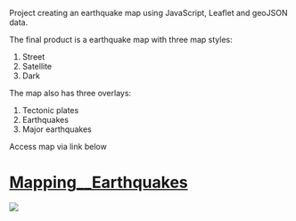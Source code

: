 Project creating an earthquake map using JavaScript, Leaflet and geoJSON data. 

The final product is a earthquake map with three map styles:
1. Street
2. Satellite
3. Dark

The map also has three overlays:
1. Tectonic plates
2. Earthquakes
3. Major earthquakes

Access map via link below
# [Mapping__Earthquakes](https://jojobear2020.github.io/Mapping__Earthquakes/)


![](https://github.com/jojobear2020/Mapping__Earthquakes.gif)

